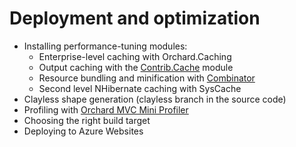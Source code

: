 # Deployment and optimization

- Installing performance-tuning modules:
	- Enterprise-level caching with Orchard.Caching
	- Output caching with the [Contrib.Cache](https://gallery.orchardproject.net/List/Modules/Orchard.Module.Contrib.Cache) module
	- Resource bundling and minification with [Combinator](https://gallery.orchardproject.net/List/Modules/Orchard.Module.Piedone.Combinator)
	- Second level NHibernate caching with SysCache
- Clayless shape generation (clayless branch in the source code)
- Profiling with [Orchard MVC Mini Profiler](http://orchardprofiler.codeplex.com/)
- Choosing the right build target
- Deploying to Azure Websites